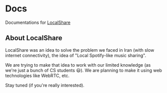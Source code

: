 # Docs
Documentations for [LocalShare](https://localshare.github.io)

## About LocalShare
LocalShare was an idea to solve the problem we faced in Iran (with slow internet connectivity), the idea of "Local Spotify-like music sharing".

We are trying to make that idea to work with our limited knowledge (as we're just a bunch of CS students 😃). We are planning to make it using web technologies like WebRTC, etc.

Stay tuned (if you're really interested).
